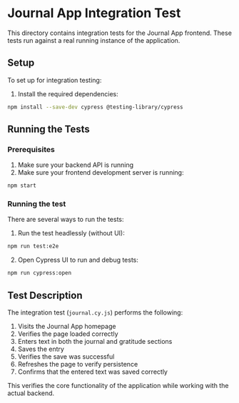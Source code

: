 # Journal App Integration Test

This directory contains integration tests for the Journal App frontend. These
tests run against a real running instance of the application.

## Setup

To set up for integration testing:

1. Install the required dependencies:

```bash
npm install --save-dev cypress @testing-library/cypress
```

## Running the Tests

### Prerequisites

1. Make sure your backend API is running
2. Make sure your frontend development server is running:

```bash
npm start
```

### Running the test

There are several ways to run the tests:

1. Run the test headlessly (without UI):

```bash
npm run test:e2e
```

2. Open Cypress UI to run and debug tests:

```bash
npm run cypress:open
```

## Test Description

The integration test (`journal.cy.js`) performs the following:

1. Visits the Journal App homepage
2. Verifies the page loaded correctly
3. Enters text in both the journal and gratitude sections
4. Saves the entry
5. Verifies the save was successful
6. Refreshes the page to verify persistence
7. Confirms that the entered text was saved correctly

This verifies the core functionality of the application while working with the
actual backend.
